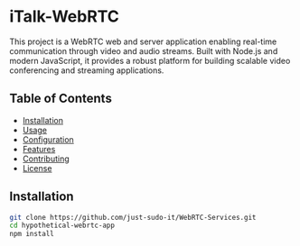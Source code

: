 # iTalk-WebRTC

This project is a WebRTC web and server application enabling real-time communication through video and audio streams. Built with Node.js and modern JavaScript, it provides a robust platform for building scalable video conferencing and streaming applications.

## Table of Contents

- [Installation](#installation)
- [Usage](#usage)
- [Configuration](#configuration)
- [Features](#features)
- [Contributing](#contributing)
- [License](#license)

## Installation

```bash
git clone https://github.com/just-sudo-it/WebRTC-Services.git
cd hypothetical-webrtc-app
npm install
